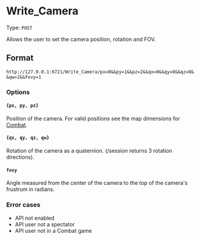 # Write_Camera

Type: `POST`

Allows the user to set the camera position, rotation and FOV.

## Format

`http://127.0.0.1:6721/Write_Camera/px=0&&py=1&&pz=2&&qx=0&&qy=0&&qz=0&&qw=1&&fovy=1`

### Options

#### `{px, py, pz}`

Position of the camera. For valid positions see the map dimensions for [Combat](/Combat#CombatMapPositions).

#### `{qx, qy, qz, qw}`

Rotation of the camera as a quaternion. (/session returns 3 rotation directions).

#### `fovy`

Angle measured from the center of the camera to the top of the camera's frustrum in radians.

### Error cases

- API not enabled
- API user not a spectator
- API user not in a Combat game
